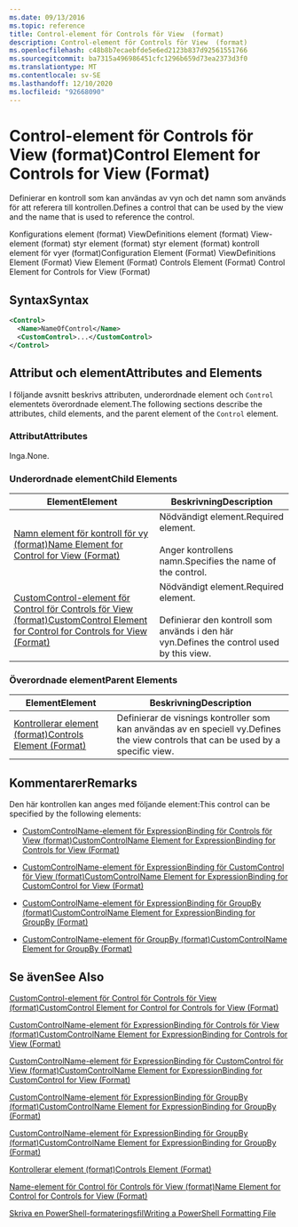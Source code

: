 ```yaml
---
ms.date: 09/13/2016
ms.topic: reference
title: Control-element för Controls för View  (format)
description: Control-element för Controls för View  (format)
ms.openlocfilehash: c48b8b7ecaebfde5e6ed2123b837d92561551766
ms.sourcegitcommit: ba7315a496986451cfc1296b659d73ea2373d3f0
ms.translationtype: MT
ms.contentlocale: sv-SE
ms.lasthandoff: 12/10/2020
ms.locfileid: "92668090"
---
```

# <a name="control-element-for-controls-for-view--format"></a><span data-ttu-id="78327-103">Control-element för Controls för View  (format)</span><span class="sxs-lookup"><span data-stu-id="78327-103">Control Element for Controls for View  (Format)</span></span>

<span data-ttu-id="78327-104">Definierar en kontroll som kan användas av vyn och det namn som används för att referera till kontrollen.</span><span class="sxs-lookup"><span data-stu-id="78327-104">Defines a control that can be used by the view and the name that is used to reference the control.</span></span>

<span data-ttu-id="78327-105">Konfigurations element (format) ViewDefinitions element (format) View-element (format) styr element (format) styr element (format) kontroll element för vyer (format)</span><span class="sxs-lookup"><span data-stu-id="78327-105">Configuration Element (Format) ViewDefinitions Element (Format) View Element (Format) Controls Element (Format) Control Element for Controls for View (Format)</span></span>

## <a name="syntax"></a><span data-ttu-id="78327-106">Syntax</span><span class="sxs-lookup"><span data-stu-id="78327-106">Syntax</span></span>

```xml
<Control>
  <Name>NameOfControl</Name>
  <CustomControl>...</CustomControl>
</Control>
```

## <a name="attributes-and-elements"></a><span data-ttu-id="78327-107">Attribut och element</span><span class="sxs-lookup"><span data-stu-id="78327-107">Attributes and Elements</span></span>

<span data-ttu-id="78327-108">I följande avsnitt beskrivs attributen, underordnade element och `Control` elementets överordnade element.</span><span class="sxs-lookup"><span data-stu-id="78327-108">The following sections describe the attributes, child elements, and the parent element of the `Control` element.</span></span>

### <a name="attributes"></a><span data-ttu-id="78327-109">Attribut</span><span class="sxs-lookup"><span data-stu-id="78327-109">Attributes</span></span>

<span data-ttu-id="78327-110">Inga.</span><span class="sxs-lookup"><span data-stu-id="78327-110">None.</span></span>

### <a name="child-elements"></a><span data-ttu-id="78327-111">Underordnade element</span><span class="sxs-lookup"><span data-stu-id="78327-111">Child Elements</span></span>

|<span data-ttu-id="78327-112">Element</span><span class="sxs-lookup"><span data-stu-id="78327-112">Element</span></span>|<span data-ttu-id="78327-113">Beskrivning</span><span class="sxs-lookup"><span data-stu-id="78327-113">Description</span></span>|
|-------------|-----------------|
|[<span data-ttu-id="78327-114">Namn element för kontroll för vy (format)</span><span class="sxs-lookup"><span data-stu-id="78327-114">Name Element for Control for View (Format)</span></span>](./name-element-for-control-for-controls-for-view-format.md)|<span data-ttu-id="78327-115">Nödvändigt element.</span><span class="sxs-lookup"><span data-stu-id="78327-115">Required element.</span></span><br /><br /> <span data-ttu-id="78327-116">Anger kontrollens namn.</span><span class="sxs-lookup"><span data-stu-id="78327-116">Specifies the name of the control.</span></span>|
|[<span data-ttu-id="78327-117">CustomControl-element för Control för Controls för View (format)</span><span class="sxs-lookup"><span data-stu-id="78327-117">CustomControl Element for Control for Controls for View (Format)</span></span>](./customcontrol-element-for-control-for-controls-for-view-format.md)|<span data-ttu-id="78327-118">Nödvändigt element.</span><span class="sxs-lookup"><span data-stu-id="78327-118">Required element.</span></span><br /><br /> <span data-ttu-id="78327-119">Definierar den kontroll som används i den här vyn.</span><span class="sxs-lookup"><span data-stu-id="78327-119">Defines the control used by this view.</span></span>|

### <a name="parent-elements"></a><span data-ttu-id="78327-120">Överordnade element</span><span class="sxs-lookup"><span data-stu-id="78327-120">Parent Elements</span></span>

|<span data-ttu-id="78327-121">Element</span><span class="sxs-lookup"><span data-stu-id="78327-121">Element</span></span>|<span data-ttu-id="78327-122">Beskrivning</span><span class="sxs-lookup"><span data-stu-id="78327-122">Description</span></span>|
|-------------|-----------------|
|[<span data-ttu-id="78327-123">Kontrollerar element (format)</span><span class="sxs-lookup"><span data-stu-id="78327-123">Controls Element (Format)</span></span>](./controls-element-for-view-format.md)|<span data-ttu-id="78327-124">Definierar de visnings kontroller som kan användas av en speciell vy.</span><span class="sxs-lookup"><span data-stu-id="78327-124">Defines the view controls that can be used by a specific view.</span></span>|

## <a name="remarks"></a><span data-ttu-id="78327-125">Kommentarer</span><span class="sxs-lookup"><span data-stu-id="78327-125">Remarks</span></span>

<span data-ttu-id="78327-126">Den här kontrollen kan anges med följande element:</span><span class="sxs-lookup"><span data-stu-id="78327-126">This control can be specified by the following elements:</span></span>

- [<span data-ttu-id="78327-127">CustomControlName-element för ExpressionBinding för Controls för View (format)</span><span class="sxs-lookup"><span data-stu-id="78327-127">CustomControlName Element for ExpressionBinding for Controls for View (Format)</span></span>](./customcontrolname-element-for-expressionbinding-for-controls-for-view-format.md)

- [<span data-ttu-id="78327-128">CustomControlName-element för ExpressionBinding för CustomControl för View (format)</span><span class="sxs-lookup"><span data-stu-id="78327-128">CustomControlName Element for ExpressionBinding for CustomControl for View (Format)</span></span>](./customcontrolname-element-for-expressionbinding-for-customcontrol-for-view-format.md)

- [<span data-ttu-id="78327-129">CustomControlName-element för ExpressionBinding för GroupBy (format)</span><span class="sxs-lookup"><span data-stu-id="78327-129">CustomControlName Element for ExpressionBinding for GroupBy (Format)</span></span>](./customcontrolname-element-for-expressionbinding-for-groupby-format.md)

- [<span data-ttu-id="78327-130">CustomControlName-element för GroupBy (format)</span><span class="sxs-lookup"><span data-stu-id="78327-130">CustomControlName Element for GroupBy (Format)</span></span>](./customcontrolname-element-for-groupby-format.md)

## <a name="see-also"></a><span data-ttu-id="78327-131">Se även</span><span class="sxs-lookup"><span data-stu-id="78327-131">See Also</span></span>

[<span data-ttu-id="78327-132">CustomControl-element för Control för Controls för View (format)</span><span class="sxs-lookup"><span data-stu-id="78327-132">CustomControl Element for Control for Controls for View (Format)</span></span>](./customcontrol-element-for-control-for-controls-for-view-format.md)

[<span data-ttu-id="78327-133">CustomControlName-element för ExpressionBinding för Controls för View (format)</span><span class="sxs-lookup"><span data-stu-id="78327-133">CustomControlName Element for ExpressionBinding for Controls for View (Format)</span></span>](./customcontrolname-element-for-expressionbinding-for-controls-for-view-format.md)

[<span data-ttu-id="78327-134">CustomControlName-element för ExpressionBinding för CustomControl för View (format)</span><span class="sxs-lookup"><span data-stu-id="78327-134">CustomControlName Element for ExpressionBinding for CustomControl for View (Format)</span></span>](./customcontrolname-element-for-expressionbinding-for-customcontrol-for-view-format.md)

[<span data-ttu-id="78327-135">CustomControlName-element för ExpressionBinding för GroupBy (format)</span><span class="sxs-lookup"><span data-stu-id="78327-135">CustomControlName Element for ExpressionBinding for GroupBy (Format)</span></span>](./customcontrolname-element-for-expressionbinding-for-groupby-format.md)

[<span data-ttu-id="78327-136">CustomControlName-element för ExpressionBinding för GroupBy (format)</span><span class="sxs-lookup"><span data-stu-id="78327-136">CustomControlName Element for ExpressionBinding for GroupBy (Format)</span></span>](./customcontrolname-element-for-expressionbinding-for-groupby-format.md)

[<span data-ttu-id="78327-137">Kontrollerar element (format)</span><span class="sxs-lookup"><span data-stu-id="78327-137">Controls Element (Format)</span></span>](./controls-element-for-view-format.md)

[<span data-ttu-id="78327-138">Name-element för Control för Controls för View (format)</span><span class="sxs-lookup"><span data-stu-id="78327-138">Name Element for Control for Controls for View (Format)</span></span>](./name-element-for-control-for-controls-for-view-format.md)

[<span data-ttu-id="78327-139">Skriva en PowerShell-formateringsfil</span><span class="sxs-lookup"><span data-stu-id="78327-139">Writing a PowerShell Formatting File</span></span>](./writing-a-powershell-formatting-file.md)
